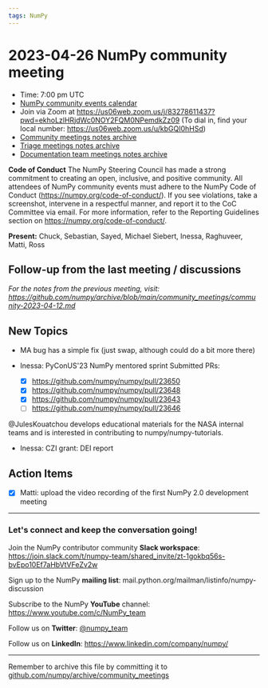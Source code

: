 ```yaml
---
tags: NumPy
---
```

# 2023-04-26 NumPy community meeting


- Time: 7:00 pm UTC
- [NumPy community events calendar](https://scientific-python.org/calendars/)
- Join via Zoom at https://us06web.zoom.us/j/83278611437?pwd=ekhoLzlHRjdWc0NOY2FQM0NPemdkZz09 (To dial in, find your local number: https://us06web.zoom.us/u/kbGQI0hHSd)
- [Community meetings notes archive](https://github.com/numpy/archive/tree/main/community_meetings)
- [Triage meetings notes archive](https://github.com/numpy/archive/tree/master/triage_meetings)
- [Documentation team meetings notes archive](https://github.com/numpy/archive/tree/main/docs_team_meetings)

**Code of Conduct**
The NumPy Steering Council has made a strong commitment to creating an open, inclusive, and positive community. 
All attendees of NumPy community events must adhere to the NumPy Code of Conduct (https://numpy.org/code-of-conduct/). 
If you see violations, take a screenshot, intervene in a respectful manner, and report it to the CoC Committee via email. For more information, refer to the Reporting Guidelines section on https://numpy.org/code-of-conduct/.


**Present:** Chuck, Sebastian, Sayed, Michael Siebert, Inessa, Raghuveer, Matti, Ross



## Follow-up from the last meeting / discussions

_For the notes from the previous meeting, visit: https://github.com/numpy/archive/blob/main/community_meetings/community-2023-04-12.md_



## New Topics


- MA bug has a simple fix (just swap, although could do a bit more there)

- Inessa: PyConUS'23 NumPy mentored sprint
  Submitted PRs:
  - [x] https://github.com/numpy/numpy/pull/23650
  - [x] https://github.com/numpy/numpy/pull/23648
  - [x] https://github.com/numpy/numpy/pull/23643
  - [ ] https://github.com/numpy/numpy/pull/23646
 
@JulesKouatchou develops educational materials for the NASA internal teams and is interested in contributing to numpy/numpy-tutorials.

- Inessa: CZI grant: DEI report





## Action Items

- [x] Matti: upload the video recording of the first NumPy 2.0 development meeting


---

### Let's connect and keep the conversation going!
Join the NumPy contributor community **Slack workspace**: https://join.slack.com/t/numpy-team/shared_invite/zt-1gokbq56s-bvEpo10Ef7aHbVtVFeZv2w

Sign up to the NumPy **mailing list**: mail.python.org/mailman/listinfo/numpy-discussion

Subscribe to the NumPy **YouTube** channel: https://www.youtube.com/c/NumPy_team

Follow us on **Twitter**: [@numpy_team](https://twitter.com/numpy_team)

Follow us on **LinkedIn**: https://www.linkedin.com/company/numpy/

---
Remember to archive this file by committing it to [github.com/numpy/archive/community_meetings](https://github.com/numpy/archive/tree/main/community_meetings)
